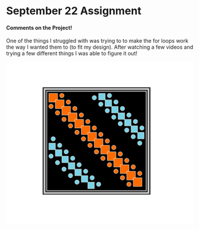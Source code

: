 # September 22 Assignment
#### Comments on the Project!

One of the things I struggled with was trying to to make the for loops work the way I wanted them to (to fit my design). After watching a few videos and trying a few different things I was able to figure it out!

![](Screenshot.png)
